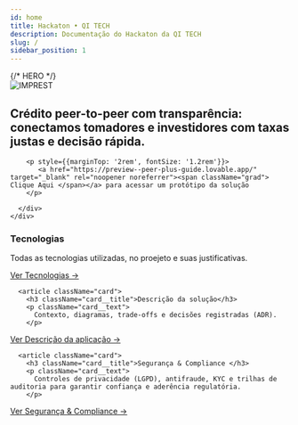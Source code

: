 ```yaml
---
id: home
title: Hackaton • QI TECH
description: Documentação do Hackaton da QI TECH
slug: /
sidebar_position: 1
---
```


<div className="home">
  {/* HERO */}
  <section className="hero">
    <div className="container hero__container">
      <div className="hero__left">
        <img src="/img/logo-imprest.jpeg" alt="IMPREST" className="hero__logo" style={{maxWidth: '300px', marginBottom: '1rem'}} />
        <h2 className="hero__subtitle">
          Crédito <span className="grad">peer-to-peer</span> com
          <span className="grad"> transparência</span>: conectamos tomadores e investidores
          com taxas justas e decisão rápida.
        </h2>
        
        <p style={{marginTop: '2rem', fontSize: '1.2rem'}}>
           <a href="https://preview--peer-plus-guide.lovable.app/" target="_blank" rel="noopener noreferrer"><span className="grad"> Clique Aqui </span></a> para acessar um protótipo da solução
        </p>

      </div>
    </div>

  </section>

<!-- FEATURES -->

  <section className="section section--features">
    <div className="container grid grid--features">
      <article className="card">
        <h3 className="card__title">Tecnologias</h3>
        <p className="card__text">
          Todas as tecnologias utilizadas, no proejeto e suas justificativas.
        </p>
          <a href="/tecnologias" className="card__link">Ver Tecnologias →</a>
      </article>

      <article className="card">
        <h3 className="card__title">Descrição da solução</h3>
        <p className="card__text">
          Contexto, diagramas, trade-offs e decisões registradas (ADR).
        </p>

<a href="/descricao" className="card__link"> Ver Descrição da aplicação →</a>

</article>

      <article className="card">
        <h3 className="card__title">Segurança & Compliance </h3>
        <p className="card__text">
          Controles de privacidade (LGPD), antifraude, KYC e trilhas de auditoria para garantir confiança e aderência regulatória.
        </p>

<a href="/seguranca" className="card__link">Ver Segurança & Compliance →</a>

</article>
</div>

  </section>

<!-- CTA FINAL -->

</div>
